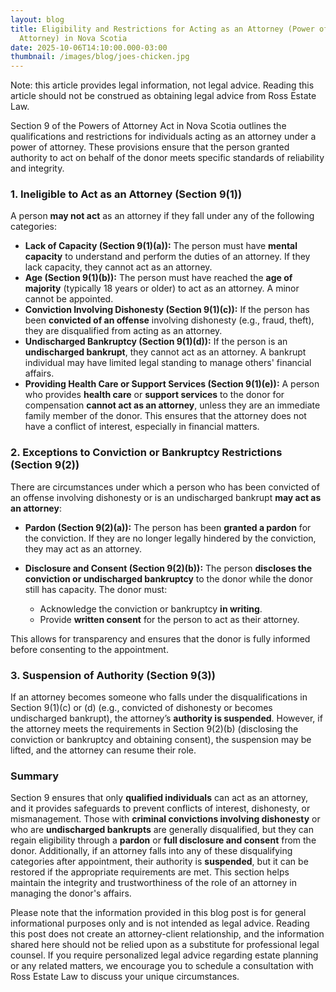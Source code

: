 ```yaml
---
layout: blog
title: Eligibility and Restrictions for Acting as an Attorney (Power of
  Attorney) in Nova Scotia
date: 2025-10-06T14:10:00.000-03:00
thumbnail: /images/blog/joes-chicken.jpg
---
```

Note: this article provides legal information, not legal advice. Reading this article should not be construed as obtaining legal advice from Ross Estate Law.


Section 9 of the Powers of Attorney Act in Nova Scotia outlines the qualifications and restrictions for individuals acting as an attorney under a power of attorney. These provisions ensure that the person granted authority to act on behalf of the donor meets specific standards of reliability and integrity.

### **1. Ineligible to Act as an Attorney (Section 9(1))**

A person **may not act** as an attorney if they fall under any of the following categories:

* **Lack of Capacity (Section 9(1)(a)):** The person must have **mental capacity** to understand and perform the duties of an attorney. If they lack capacity, they cannot act as an attorney.
* **Age (Section 9(1)(b)):** The person must have reached the **age of majority** (typically 18 years or older) to act as an attorney. A minor cannot be appointed.
* **Conviction Involving Dishonesty (Section 9(1)(c)):** If the person has been **convicted of an offense** involving dishonesty (e.g., fraud, theft), they are disqualified from acting as an attorney.
* **Undischarged Bankruptcy (Section 9(1)(d)):** If the person is an **undischarged bankrupt**, they cannot act as an attorney. A bankrupt individual may have limited legal standing to manage others' financial affairs.
* **Providing Health Care or Support Services (Section 9(1)(e)):** A person who provides **health care** or **support services** to the donor for compensation **cannot act as an attorney**, unless they are an immediate family member of the donor. This ensures that the attorney does not have a conflict of interest, especially in financial matters.

### **2. Exceptions to Conviction or Bankruptcy Restrictions (Section 9(2))**

There are circumstances under which a person who has been convicted of an offense involving dishonesty or is an undischarged bankrupt **may act as an attorney**:

* **Pardon (Section 9(2)(a)):** The person has been **granted a pardon** for the conviction. If they are no longer legally hindered by the conviction, they may act as an attorney.
* **Disclosure and Consent (Section 9(2)(b)):** The person **discloses the conviction or undischarged bankruptcy** to the donor while the donor still has capacity. The donor must:

  * Acknowledge the conviction or bankruptcy **in writing**.
  * Provide **written consent** for the person to act as their attorney.

This allows for transparency and ensures that the donor is fully informed before consenting to the appointment.

### **3. Suspension of Authority (Section 9(3))**

If an attorney becomes someone who falls under the disqualifications in Section 9(1)(c) or (d) (e.g., convicted of dishonesty or becomes undischarged bankrupt), the attorney’s **authority is suspended**. However, if the attorney meets the requirements in Section 9(2)(b) (disclosing the conviction or bankruptcy and obtaining consent), the suspension may be lifted, and the attorney can resume their role.

### **Summary**

Section 9 ensures that only **qualified individuals** can act as an attorney, and it provides safeguards to prevent conflicts of interest, dishonesty, or mismanagement. Those with **criminal convictions involving dishonesty** or who are **undischarged bankrupts** are generally disqualified, but they can regain eligibility through a **pardon** or **full disclosure and consent** from the donor. Additionally, if an attorney falls into any of these disqualifying categories after appointment, their authority is **suspended**, but it can be restored if the appropriate requirements are met. This section helps maintain the integrity and trustworthiness of the role of an attorney in managing the donor's affairs.

Please note that the information provided in this blog post is for general informational purposes only and is not intended as legal advice. Reading this post does not create an attorney-client relationship, and the information shared here should not be relied upon as a substitute for professional legal counsel. If you require personalized legal advice regarding estate planning or any related matters, we encourage you to schedule a consultation with Ross Estate Law to discuss your unique circumstances.
